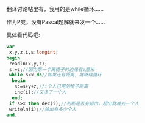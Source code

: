 翻译讨论帖里有，我用的是while循环……

作为P党，没有Pascal题解就来发一个……

具体看代码吧:
```pascal
var
 x,y,z,i,s:longint;
begin
 readln(x,y,z);
 s:=z;//因为第一个离椅子的边缘有z厘米
 while s<x do//如果还有距离，就继续循环
  begin
   s:=s+y+z;//i个人已用的椅子距离
   inc(i);//又多了一个人
  end;
 if s>x then dec(i);//判断是否有超出，超出就减去一个人
 writeln(i);//输出有多少个人
end.
```